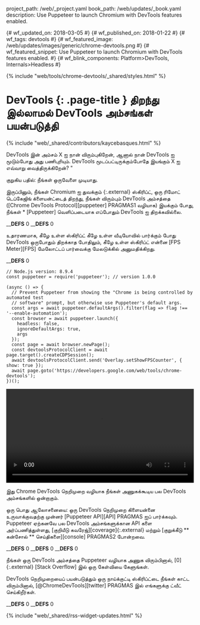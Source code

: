 project_path: /web/_project.yaml
book_path: /web/updates/_book.yaml
description: Use Puppeteer to launch Chromium with DevTools features enabled.
<span lang="ta-x-mtfrom-en">

{# wf_updated_on: 2018-03-05 #}
{# wf_published_on: 2018-01-22 #}
{# wf_tags: devtools #}
{# wf_featured_image: /web/updates/images/generic/chrome-devtools.png #}
{# wf_featured_snippet: Use Puppeteer to launch Chromium with DevTools features enabled. #}
{# wf_blink_components: Platform>DevTools, Internals>Headless #}

{% include "web/tools/chrome-devtools/_shared/styles.html" %}

# DevTools {: .page-title } திறந்து இல்லாமல் DevTools அம்சங்கள் பயன்படுத்தி

{% include "web/_shared/contributors/kaycebasques.html" %}

DevTools இன் அம்சம் X ஐ நான் விரும்புகிறேன், ஆனால் நான் DevTools ஐ மூடும்போது அது பணிபுரியும். DevTools மூடப்பட்டிருக்கும்போதே இயங்கும் X ஐ எவ்வாறு வைத்திருக்கிறேன்? "

குறுகிய பதில்: நீங்கள் ஒருவேளை முடியாது.

இருப்பினும், நீங்கள் Chromium ஐ துவக்கும் {:.external} ஸ்கிரிப்ட், ஒரு ரிமோட் டெப்கேஜிங் க்ளையன்ட்டைத் திறந்து, நீங்கள் விரும்பும் DevTools அம்சத்தை ([Chrome DevTools Protocol][puppeteer] PRAGMAS1 வழியாக) இயக்கும் போது, ​​நீங்கள் * [Puppeteer] வெளிப்படையாக எப்போதும் DevTools ஐ திறக்கவில்லை.

____DEFS__ 0
____DEFS__ 0

உதாரணமாக, கீழே உள்ள ஸ்கிரிப்ட் கீழே உள்ள வீடியோவில் பார்க்கும் போது DevTools ஒருபோதும் திறக்காத போதிலும், கீழே உள்ள ஸ்கிரிப்ட் என்னை [FPS Meter][FPS] மேலோட்டப் பார்வைக்கு மேலடுக்கில் அனுமதிக்கிறது.

____DEFS__ 0

    // Node.js version: 8.9.4
    const puppeteer = require('puppeteer'); // version 1.0.0

    (async () => {
      // Prevent Puppeteer from showing the "Chrome is being controlled by automated test
      // software" prompt, but otherwise use Puppeteer's default args.
      const args = await puppeteer.defaultArgs().filter(flag => flag !== '--enable-automation');
      const browser = await puppeteer.launch({
        headless: false,
        ignoreDefaultArgs: true,
        args
      });
      const page = await browser.newPage();
      const devtoolsProtocolClient = await page.target().createCDPSession();
      await devtoolsProtocolClient.send('Overlay.setShowFPSCounter', { show: true });
      await page.goto('https://developers.google.com/web/tools/chrome-devtools');
    })();

<style>   video { width: 100%; } </style>

<video controls>   <source src="https://storage.googleapis.com/webfundamentals-assets/updates/2018/01/devtools.mp4"> </video>

இது Chrome DevTools நெறிமுறை வழியாக நீங்கள் அணுகக்கூடிய பல DevTools அம்சங்களில் ஒன்றாகும்.

ஒரு பொது ஆலோசனையை: ஒரு DevTools நெறிமுறை கிளையன்னை உருவாக்குவதற்கு முன்னர் [Puppeteer API][API] PRAGMAS ஐப் பார்க்கவும். Puppeteer ஏற்கனவே பல DevTools அம்சங்களுக்கான API களை அர்ப்பணித்துள்ளது, [குறியீடு கவரேஜ்][coverage]{:.external} மற்றும் [குறுக்கீடு ** கன்சோல் ** செய்திகளை][console] PRAGMAS2 போன்றவை.

____DEFS__ 0
____DEFS__ 0
____DEFS__ 0

நீங்கள் ஒரு DevTools அம்சத்தை Puppeteer வழியாக அணுக விரும்பினால், [0] {:.external} [Stack Overflow] இல் ஒரு கேள்வியை கேளுங்கள்.

DevTools நெறிமுறையைப் பயன்படுத்தும் ஒரு நாய்க்குட்டி ஸ்கிரிப்ட்டை நீங்கள் காட்ட விரும்பினால், [@ChromeDevTools][twitter] PRAGMAS இல் எங்களுக்கு ட்வீட் செய்கிறீர்கள்.

____DEFS__ 0
____DEFS__ 0

{% include "web/_shared/rss-widget-updates.html" %}

</span>